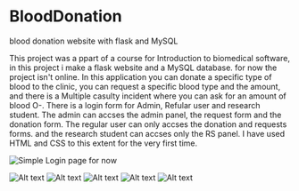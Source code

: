# BloodDonation
blood donation website with flask and MySQL

This project was a ppart of a course for Introduction to biomedical software, in this project i make a flask website and a MySQL database. 
for now the project isn't online.
In this application you can donate a specific type of blood to the clinic, you can request a specific blood type and the amount, and there is a Multiple casulty incident where you can ask for an amount of blood O-.
There is a login form for Admin, Refular user and research student. 
The admin can accses the admin panel, the request form and the donation form. 
The regular user can only accses the donation and requests forms. 
and the research student can accses only the RS panel. 
I have used HTML and CSS to this extent for the very first time. 

![Simple Login page for now]([ScreenShots\login.jpg](https://github.com/tamar1472/BloodDonation/blob/master/ScreenShots/login.jpg))


<img src="C:\Users\תמר\Pictures\bio_project\login.jpg" alt="Alt text" title="Simple Login page for now">

<img src="C:\Users\תמר\Pictures\bio_project\admin_panel.jpg" alt="Alt text" title="Admin Panel">

<img src="C:\Users\תמר\Pictures\bio_project\RS_panel.jpg" alt="Alt text" title="Reasearch Student Panel">

<img src="C:\Users\תמר\Pictures\bio_project\donations.jpg" alt="Alt text" title="Donation form">

<img src="C:\Users\תמר\Pictures\bio_project\requests.jpg" alt="Alt text" title="Request Form">



